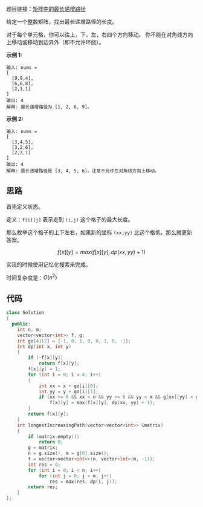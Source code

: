 题目链接：[矩阵中的最长递增路径](https://leetcode-cn.com/problems/longest-increasing-path-in-a-matrix/)

给定一个整数矩阵，找出最长递增路径的长度。

对于每个单元格，你可以往上，下，左，右四个方向移动。 你不能在对角线方向上移动或移动到边界外（即不允许环绕）。

**示例 1:**

```
输入: nums = 
[
  [9,9,4],
  [6,6,8],
  [2,1,1]
] 
输出: 4 
解释: 最长递增路径为 [1, 2, 6, 9]。
```

**示例 2:**

```
输入: nums = 
[
  [3,4,5],
  [3,2,6],
  [2,2,1]
] 
输出: 4 
解释: 最长递增路径是 [3, 4, 5, 6]。注意不允许在对角线方向上移动。
```

## 思路

首先定义状态。

定义：`f[i][j]` 表示走到 `(i,j)` 这个格子的最大长度。

那么枚举这个格子的上下左右，如果新的坐标 `(xx,yy)` 比这个格低，那么就更新答案。

$$ f[x][y] = max(f[x][y], dp(xx, yy) + 1)​$$

实现的时候使用记忆化搜索来完成。

时间复杂度是：$O(n^2)$

## 代码

```cpp
class Solution
{
  public:
    int n, m;
    vector<vector<int>> f, g;
    int go[4][2] = {-1, 0, 1, 0, 0, 1, 0, -1};
    int dp(int x, int y)
    {
        if (~f[x][y])
            return f[x][y];
        f[x][y] = 1;
        for (int i = 0; i < 4; i++)
        {
            int xx = x + go[i][0];
            int yy = y + go[i][1];
            if (xx >= 0 && xx < n && yy >= 0 && yy < m && g[xx][yy] < g[x][y])
                f[x][y] = max(f[x][y], dp(xx, yy) + 1);
        }
        return f[x][y];
    }
    int longestIncreasingPath(vector<vector<int>> &matrix)
    {
        if (matrix.empty())
            return 0;
        g = matrix;
        n = g.size(), m = g[0].size();
        f = vector<vector<int>>(n, vector<int>(m, -1));
        int res = 0;
        for (int i = 0; i < n; i++)
            for (int j = 0; j < m; j++)
                res = max(res, dp(i, j));
        return res;
    }
};
```





